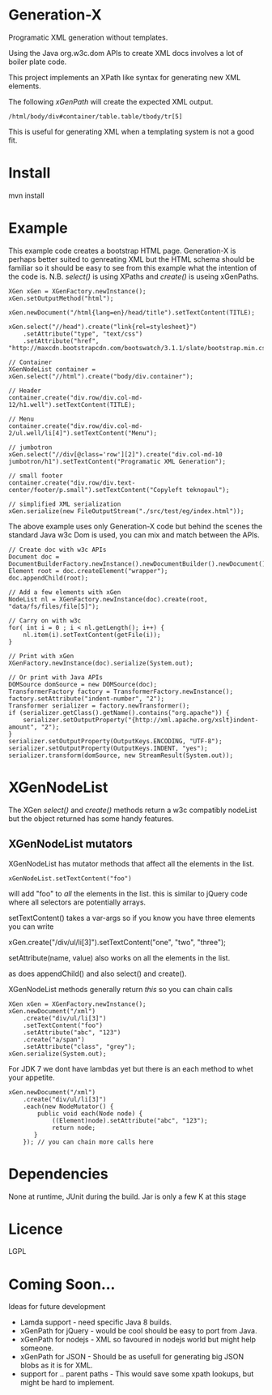 # Generation-X

Programatic XML generation without templates.

Using the Java org.w3c.dom APIs to create XML docs involves a lot of boiler plate code.

This project implements an XPath like syntax for generating new XML elements.

The following _xGenPath_ will create the expected XML output.

    /html/body/div#container/table.table/tbody/tr[5]
    
This is useful for generating XML when a templating system is not a good fit.

# Install

mvn install

# Example

This example code creates a bootstrap HTML page. Generation-X is perhaps better suited to genreating
XML but the HTML schema should be familiar so it should be easy to see from this example what
the intention of the code is.
N.B. _select()_ is using XPaths and _create()_ is useing xGenPaths.

    XGen xGen = XGenFactory.newInstance();
    xGen.setOutputMethod("html");
		
    xGen.newDocument("/html{lang=en}/head/title").setTextContent(TITLE);
		
    xGen.select("//head").create("link{rel=stylesheet}")
        .setAttribute("type", "text/css")
        .setAttribute("href", "http://maxcdn.bootstrapcdn.com/bootswatch/3.1.1/slate/bootstrap.min.css");
		
    // Container
    XGenNodeList container = xGen.select("//html").create("body/div.container");

    // Header
    container.create("div.row/div.col-md-12/h1.well").setTextContent(TITLE);
		
    // Menu
    container.create("div.row/div.col-md-2/ul.well/li[4]").setTextContent("Menu");

    // jumbotron
    xGen.select("//div[@class='row'][2]").create("div.col-md-10 jumbotron/h1").setTextContent("Programatic XML Generation");
		
    // small footer
    container.create("div.row/div.text-center/footer/p.small").setTextContent("Copyleft teknopaul");
		
    // simplified XML serialization
    xGen.serialize(new FileOutputStream("./src/test/eg/index.html"));

The above example uses only Generation-X code but behind the scenes the standard Java w3c Dom is used, you can 
mix and match between the APIs.

    // Create doc with w3c APIs
    Document doc = DocumentBuilderFactory.newInstance().newDocumentBuilder().newDocument();
    Element root = doc.createElement("wrapper");
    doc.appendChild(root);

    // Add a few elements with xGen
    NodeList nl = XGenFactory.newInstance(doc).create(root, "data/fs/files/file[5]");

    // Carry on with w3c
    for( int i = 0 ; i < nl.getLength(); i++) {
        nl.item(i).setTextContent(getFile(i));
    }

    // Print with xGen
    XGenFactory.newInstance(doc).serialize(System.out);

    // Or print with Java APIs
    DOMSource domSource = new DOMSource(doc);
    TransformerFactory factory = TransformerFactory.newInstance();
    factory.setAttribute("indent-number", "2");
    Transformer serializer = factory.newTransformer();
    if (serializer.getClass().getName().contains("org.apache")) {
        serializer.setOutputProperty("{http://xml.apache.org/xslt}indent-amount", "2");
    }
    serializer.setOutputProperty(OutputKeys.ENCODING, "UTF-8");
    serializer.setOutputProperty(OutputKeys.INDENT, "yes");
    serializer.transform(domSource, new StreamResult(System.out));

# XGenNodeList

The XGen _select()_ and _create()_ methods return a w3c compatibly nodeList but the object returned has some handy features.

## XGenNodeList mutators

XGenNodeList has mutator methods that affect all the elements in the list.

    xGenNodeList.setTextContent("foo")

will add "foo" to _all_ the elements in the list.  this is similar to jQuery code where all selectors are potentially arrays.

setTextContent() takes a var-args so if you know you have three elements you can write

   xGen.create("/div/ul/li[3]").setTextContent("one", "two", "three");

setAttribute(name, value) also works on all the elements in the list.

as does appendChild()  and also select() and create().

XGenNodeList methods generally return _this_ so you can chain calls

    XGen xGen = XGenFactory.newInstance();
    xGen.newDocument("/xml")
        .create("div/ul/li[3]")
        .setTextContent("foo")
        .setAttribute("abc", "123")
        .create("a/span")
        .setAttribute("class", "grey");
    xGen.serialize(System.out);

For JDK 7 we dont have lambdas yet but there is an each method to whet your appetite.

    xGen.newDocument("/xml")
        .create("div/ul/li[3]")
        .each(new NodeMutator() {
            public void each(Node node) {
                ((Element)node).setAttribute("abc", "123");
                return node;
           }
        }); // you can chain more calls here

# Dependencies

None at runtime, JUnit during the build.
Jar is only a few K at this stage

# Licence

LGPL

# Coming Soon...

Ideas for future development

* Lamda support - need specific Java 8 builds.
* xGenPath for jQuery - would be cool should be easy to port from Java.
* xGenPath for nodejs - XML so favoured in nodejs world but might help someone.
* xGenPath for JSON - Should be as usefull for generating big JSON blobs as it is for XML.
* support for .. parent paths - This would save some xpath lookups, but might be hard to implement.


